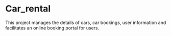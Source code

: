# Car_rental
This project manages the details of cars, car bookings, user information and facilitates an online booking portal for users.
